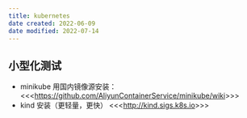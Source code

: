 ```yaml
---
title: kubernetes
date created: 2022-06-09
date modified: 2022-07-14
---
```


## 小型化测试

- minikube 用国内镜像源安装：
	<<<<https://github.com/AliyunContainerService/minikube/wiki>>>>
- kind 安装（更轻量，更快）
	<<<<http://kind.sigs.k8s.io>>>>
